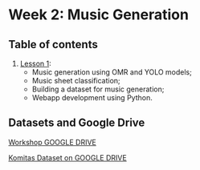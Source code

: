 # Week 2: Music Generation

## Table of contents

1. [Lesson 1](../lessons/week2_lesson_1.md):
    * Music generation using OMR and YOLO models;
    * Music sheet classification;
    * Building a dataset for music generation;
    * Webapp development using Python.


## Datasets and Google Drive

[Workshop GOOGLE DRIVE](https://drive.google.com/drive/folders/1ND3OpU4lX-P_aHAl6CWa-ZQZTlumOdGD?usp=sharing)

[Komitas Dataset on GOOGLE DRIVE](https://drive.google.com/drive/folders/1T01oMvwHWQ0y3VtXUr3DARhs-LJZwnyJ?usp=sharing)